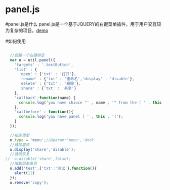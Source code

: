panel.js
=====
#panel.js是什么
panel.js是一个基于JQUERY的右键菜单插件，用于用户交互较为复杂的项目。[demo](http://htmlpreview.github.io/?https://github.com/bh-lay/panel/blob/master/index.html)


#如何使用
```javascript

  //创建一个右键绑定
  var o = util.panel({
    'targets' : '.testButton',
    'list' : {
      'open' : {'txt' : '打开'},
      'rename' : {'txt' : '重命名','display' : 'disable'},
      'delete' : {'txt' : '删除'},
      'share' : {'txt' : '共享'}
    },
    'callback':function(name) {
      console.log('you have chioce "' , name , '" from the [ ' , this , ']');
    },
    'callbefore' : function(){
      console.log('you have panel [ ' , this , ']');
    }
  });

  //指定类型
  o.type = 'menu';//@param:'menu','dock'
  //选项置灰
  o.display('share','disable');
  //选项恢复
//	o.disable('share',false);
  //增删菜单条目
  o.add('test',{'txt':'测试'},function(){
    alert(12)
  });
  o.remove('copy');
```

